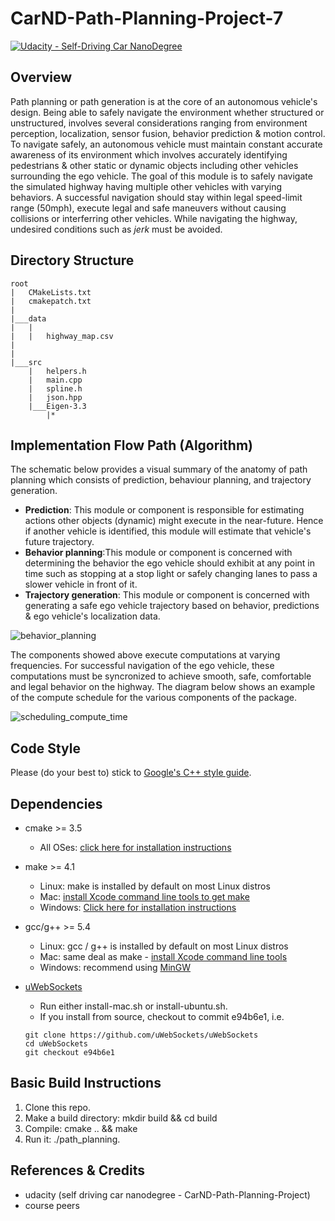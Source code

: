 # **CarND-Path-Planning-Project-7** 
[![Udacity - Self-Driving Car NanoDegree](https://s3.amazonaws.com/udacity-sdc/github/shield-carnd.svg)](http://www.udacity.com/drive)

Overview
---

Path planning or path generation is at the core of an autonomous vehicle's design. Being able to safely navigate the environment whether structured or unstructured, involves several considerations ranging from environment perception, localization, sensor fusion, behavior prediction & motion control. To navigate safely, an autonomous vehicle must maintain constant accurate awareness of its environment which involves accurately identifying pedestrians & other static or dynamic objects including other vehicles surrounding the ego vehicle. The goal of this module is to safely navigate the simulated highway having multiple other vehicles with varying behaviors. A successful navigation should stay within legal speed-limit range (50mph), execute legal and safe maneuvers without causing collisions or interferring other vehicles. While navigating the highway, undesired conditions such as *jerk* must be avoided.

Directory Structure
---

```
root
|   CMakeLists.txt
|   cmakepatch.txt
|
|___data
|   |   
|   |   highway_map.csv
|   
|   
|___src
    |   helpers.h
    |   main.cpp
    |   spline.h
    |   json.hpp
    |___Eigen-3.3
        |*
```

Implementation Flow Path (Algorithm)
---

The schematic below provides a visual summary of the anatomy of path planning which consists of prediction, behaviour planning, and trajectory generation.

- **Prediction**: This module or component is responsible for estimating actions other objects (dynamic) might execute in the near-future. Hence if another vehicle is identified, this module will estimate that vehicle's future trajectory.
- **Behavior planning**:This module or component is concerned with  determining the behavior the ego vehicle should exhibit at any point in time such as stopping at a stop light or safely changing lanes to pass a slower vehicle in front of it.
- **Trajectory generation**: This module or component is concerned with generating a safe ego vehicle trajectory based on behavior, predictions & ego vehicle's localization data.

![behavior_planning](https://user-images.githubusercontent.com/76077647/132330621-89d34379-5dde-470b-84af-b258e7c0eb1c.JPG)

The components showed above execute computations at varying frequencies. For successful navigation of the ego vehicle, these computations must be syncronized to achieve smooth, safe, comfortable and legal behavior on the highway. The diagram below shows an example of the compute schedule for the various components of the package.

![scheduling_compute_time](https://user-images.githubusercontent.com/76077647/132337954-b766b04e-41c5-46a8-82e2-150daaa82504.JPG)

Code Style
---

Please (do your best to) stick to [Google's C++ style guide](https://google.github.io/styleguide/cppguide.html).

Dependencies
---

- cmake >= 3.5

    - All OSes: [click here for installation instructions](https://cmake.org/install/)

- make >= 4.1

    - Linux: make is installed by default on most Linux distros
    - Mac: [install Xcode command line tools to get make](https://developer.apple.com/xcode/features/)
    - Windows: [Click here for installation instructions](http://gnuwin32.sourceforge.net/packages/make.htm)
    
- gcc/g++ >= 5.4

    - Linux: gcc / g++ is installed by default on most Linux distros
    - Mac: same deal as make - [install Xcode command line tools](https://developer.apple.com/xcode/features/)
    - Windows: recommend using [MinGW](http://www.mingw.org/)

- [uWebSockets](https://github.com/uWebSockets/uWebSockets)

    - Run either install-mac.sh or install-ubuntu.sh.
    - If you install from source, checkout to commit e94b6e1, i.e. 
   
    ```
    git clone https://github.com/uWebSockets/uWebSockets 
    cd uWebSockets
    git checkout e94b6e1
    ```
    

Basic Build Instructions
---

1. Clone this repo.
2. Make a build directory: mkdir build && cd build
3. Compile: cmake .. && make
4. Run it: ./path_planning.

References & Credits
---

* udacity (self driving car nanodegree - CarND-Path-Planning-Project)
* course peers
